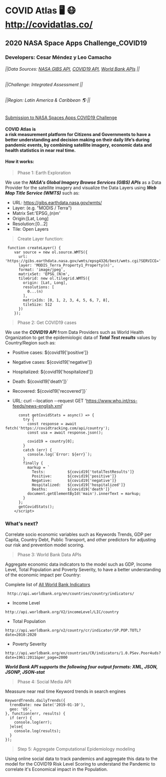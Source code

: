 # COVID Atlas 🖥️ 😷 http://covidatlas.co/
## 2020 NASA Space Apps Challenge_COVID19
### Developers: Cesar Méndez y Leo Camacho 
###### ||Data Sources: [NASA GIBS API](https://wiki.earthdata.nasa.gov/display/GIBS/GIBS+API+for+Developers), [COVID19 API](https://covid19api.com/), [World Bank APIs](https://datahelpdesk.worldbank.org/knowledgebase/articles/889392-about-the-indicators-api-documentation) ||
###### ||Challenge: Integrated Assessment ||
###### ||Region: Latin America & Caribbean 🌎 ||

[Submission to NASA Spaces Apps COVID19 Challenge](https://covid19.spaceappschallenge.org/challenges/covid-challenges/integrated-assessment/teams/covid-atlas/project)

#### COVID Atlas is a risk measurement platform for Citizens and Governments to have a better understanding and decision making on their daily life’s during pandemic events, by combining satellite imagery, economic data and health statistics in near real time.  


#### How it works:

> Phase 1: Earth Exploration

We use the ***NASA's Global Imagery Browse Services (GIBS) APIs*** as a Data Provider for the satellite imagery and visualize the Data Layers using  ***Web Map Title Service (WMTS)*** such as:

- URL: https://gibs.earthdata.nasa.gov/wmts/
- Layer: (e.g. "MODIS / Terra")
- Matrix Set:'EPSG_(n)m'
- Origin:[Lat, Long]
- Resolution:[0...2]
- Tile: Open Layers

> Create Layer function:

```
 function createLayer() {
    var source = new ol.source.WMTS({
      url: 'https://gibs.earthdata.nasa.gov/wmts/epsg4326/best/wmts.cgi?SERVICE='
      layer: 'MODIS_Terra_Property1_Property(n)',
      format: 'image/jpeg',
      matrixSet: 'EPSG_(N)m',
      tileGrid: new ol.tilegrid.WMTS({
        origin: [Lat, Long],
        resolutions: [
          0...(n)
        ],
        matrixIds: [0, 1, 2, 3, 4, 5, 6, 7, 8],
        tileSize: 512
      })
    });
```


> Phase 2: Get COVID19 cases

We use the ***COVID19 API*** from Data Providers such as World Health Organization to get the epidemiologic data of ***Total Test results*** values by Country/Region such as:       
- Positive cases: ${covid19['positive']}
- Negative cases: ${covid19['negative']}
- Hospitalized: ${covid19['hospitalized']}
- Death: ${covid19['death']}`
- Recovered: ${covid19['recovered']}`

- URL: curl --location --request GET 'https://www.who.int/rss-feeds/news-english.xml'

```<script>
      const getCovidStats = async() => {
        try {
          const response = await fetch('https://covidtracking.com/api/country');
          const usa = await response.json();

          covid19 = country[0];
        }
        catch (err) {
          console.log(`Error: ${err}`);
        }
        finally {
          markup = `
            Tests:          ${covid19['totalTestResults']}
            Positive:       ${covid19['positive']}
            Negative:       ${covid19['negative']}
            Hospitalized:   ${covid19['hospitalized']}
            Deaths:         ${covid19['death']}`
          document.getElementById('main').innerText = markup;
        }
      };
      getCovidStats();
    </script>
```

### What's next?

Correlate socio economic variables such as Keywords Trends, GDP per Capita, Country Debt, Public Transport, and other predictors for adjusting our risk and prevention model scoring.    

> Phase 3: World Bank Data APIs

Aggregate economic data indicators to the model such as GDP, Income Level, Total Population and Poverty Severity, to have a better understanding of the economic impact per Country:   

Complete list of [All World Bank Indicators](https://data.worldbank.org/indicator?tab=all)

```
 http://api.worldbank.org/en/countries/country/indicators/
```

- Income Level 

```
http://api.worldbank.org/V2/incomeLevel/LIC/country
```

- Total Population

```
http://api.worldbank.org/v2/country/cr/indicator/SP.POP.TOTL?date=2010:2020
```

- Poverty Severity

```
http://api.worldbank.org/en/countries/CR/indicators/1.0.PSev.Poor4uds?date=1961:2011&per_page=2000
```
***World Bank API supports the following four output formats: XML, JSON, JSONP, JSON-stat***

> Phase 4: Social Media API

Meassure near real time Keyword trends in search engines

```
KeywordTrends.dailyTrends({
  trendDate: new Date('2019-01-10'),
  geo: 'US',
}, function(err, results) {
  if (err) {
    console.log(err);
  }else{
    console.log(results);
  }
});
```
> Step 5: Aggregate Computational Epidemiology modeling

Using online social data to track pandemics and aggregate this data to the model for the COVID19 Risk Level Scoring to understand the Pandemic to correlate it's Economical impact in the Population. 
